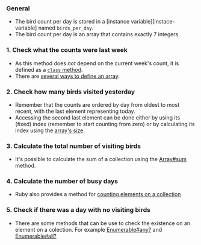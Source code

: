 ### General

- The bird count per day is stored in a [instance variable][instace-variable] named `birds_per_day`.
- The bird count per day is an array that contains exactly 7 integers.

### 1. Check what the counts were last week

- As this method does _not_ depend on the current week's count, it is defined as a [`class` method][class-method].
- There are [several ways to define an array][array-definition].

### 2. Check how many birds visited yesterday

- Remember that the counts are ordered by day from oldest to most recent, with the last element representing today.
- Accessing the second last element can be done either by using its (fixed) index (remember to start counting from zero) or by calculating its index using the [array's size][array-length].

### 3. Calculate the total number of visiting birds

- It's possible to calculate the sum of a collection using the [Array#sum][array-sum] method.

### 4. Calculate the number of busy days

- Ruby also provides a method for [counting elements on a collection][array-count]

### 5. Check if there was a day with no visiting birds

- There are some methods that can be use to check the existence on an element on a colection. For example [Enumerable#any?][enumerable-any] and [Enumerable#all?][enumerable-all]

[instance-variables]: http://ruby-for-beginners.rubymonstas.org/writing_classes/instance_variables.html
[class-method]: http://www.rubyfleebie.com/2007/04/09/understanding-class-methods-in-ruby/
[array-definition]: https://ruby-doc.org/core-2.7.0/Array.html#class-Array-label-Creating+Arrays
[array-length]: https://ruby-doc.org/core-2.7.0/Array.html#class-Array-label-Obtaining+Information+about+an+Array
[array-sum]: https://ruby-doc.org/core-2.7.0/Array.html#method-i-sum
[array-count]: https://ruby-doc.org/core-2.7.0/Array.html#method-i-count
[enumerable-any]: https://ruby-doc.org/core-2.7.0/Enumerable.html#method-i-any-3F
[enumerable-all]: https://ruby-doc.org/core-2.7.0/Enumerable.html#method-i-all-3F
